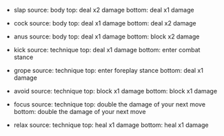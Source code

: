 - slap
  source: body
  top: deal x2 damage
  bottom: deal x1 damage

- cock
  source: body
  top: deal x1 damage
  bottom: deal x2 damage

- anus
  source: body
  top: deal x1 damage
  bottom: block x2 damage

- kick
  source: technique
  top: deal x1 damage
  bottom: enter combat stance

- grope
  source: technique
  top: enter foreplay stance
  bottom: deal x1 damage

- avoid
  source: technique
  top: block x1 damage
  bottom: block x1 damage

- focus
  source: technique
  top: double the damage of your next move
  bottom: double the damage of your next move

- relax
  source: technique
  top: heal x1 damage
  bottom: heal x1 damage
